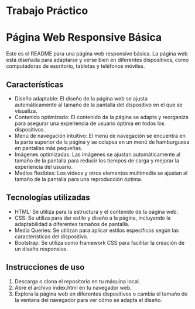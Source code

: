 # Trabajo Práctico

# Página Web Responsive Básica

Este es el README para una página web responsive básica. La página web está diseñada para adaptarse y verse bien en diferentes dispositivos, como computadoras de escritorio, tabletas y teléfonos móviles.

## Características

-   Diseño adaptable: El diseño de la página web se ajusta automáticamente al tamaño de la pantalla del dispositivo en el que se visualiza.
-   Contenido optimizado: El contenido de la página se adapta y reorganiza para asegurar una experiencia de usuario óptima en todos los dispositivos.
-   Menú de navegación intuitivo: El menú de navegación se encuentra en la parte superior de la página y se colapsa en un menú de hamburguesa en pantallas más pequeñas.
-   Imágenes optimizadas: Las imágenes se ajustan automáticamente al tamaño de la pantalla para reducir los tiempos de carga y mejorar la experiencia del usuario.
-   Medios flexibles: Los videos y otros elementos multimedia se ajustan al tamaño de la pantalla para una reproducción óptima.

## Tecnologías utilizadas

-   HTML: Se utiliza para la estructura y el contenido de la página web.
-   CSS: Se utiliza para dar estilo y diseño a la página, incluyendo la adaptabilidad a diferentes tamaños de pantalla.
-   Media Queries: Se utilizan para aplicar estilos específicos según las características del dispositivo.
-   Bootstrap: Se utiliza como framework CSS para facilitar la creación de un diseño responsive.

## Instrucciones de uso

1.  Descarga o clona el repositorio en tu máquina local.
2.  Abre el archivo index.html en tu navegador web.
3.  Explora la página web en diferentes dispositivos o cambia el tamaño de la ventana del navegador para ver cómo se adapta el diseño.

